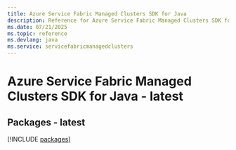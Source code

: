 ```yaml
---
title: Azure Service Fabric Managed Clusters SDK for Java
description: Reference for Azure Service Fabric Managed Clusters SDK for Java
ms.date: 07/21/2025
ms.topic: reference
ms.devlang: java
ms.service: servicefabricmanagedclusters
---
```

# Azure Service Fabric Managed Clusters SDK for Java - latest
## Packages - latest
[!INCLUDE [packages](service-fabric-managed-clusters-index.md)]